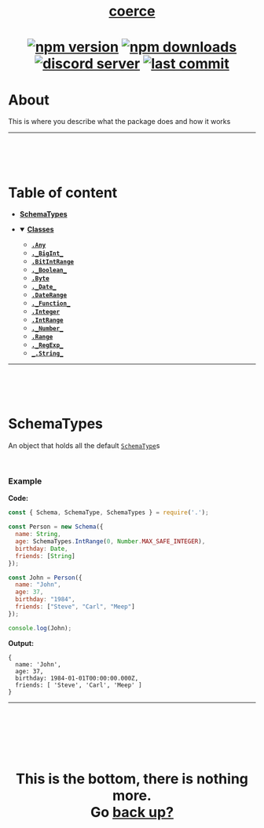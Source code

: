 <div id="top" align="center">

<h1><a href="https://github.com/ThePywon/coerce">coerce</a><h1>

[![npm version](https://img.shields.io/npm/v/@protagonists/coerce)](https://github.com/ThePywon/coerce)
[![npm downloads](https://img.shields.io/npm/dt/@protagonists/coerce)](https://github.com/ThePywon/coerce)
[![discord server](https://img.shields.io/discord/937758194736955443?logo=discord&logoColor=white)](https://discord.gg/cwhj3EgqGP)
[![last commit](https://img.shields.io/github/last-commit/ThePywon/coerce)](https://github.com/ThePywon/coerce)

</div>


# About

This is where you describe what the package does and how it works

---

<br/><br/><br/>

# Table of content

* [**SchemaTypes**](#schematypes)

* <details open><summary><a href="#classes"><b>Classes</b></a></summary>
  <p>

  * [**`.Any`**](#any)
  * [**`._BigInt_`**](#bigint)
  * [**`.BitIntRange`**](#bigintrange)
  * [**`._Boolean_`**](#boolean)
  * [**`.Byte`**](#byte)
  * [**`._Date_`**](#date)
  * [**`.DateRange`**](#daterange)
  * [**`._Function_`**](#function)
  * [**`.Integer`**](#integer)
  * [**`.IntRange`**](#intrange)
  * [**`._Number_`**](#number)
  * [**`.Range`**](#range)
  * [**`._RegExp_`**](#regexp)
  * [**`_.String_`**](#string)

  </p>
</details>

---

<br/><br/><br/>

# SchemaTypes

An object that holds all the default [`SchemaType`](https://github.com/ThePywon/coerce/blob/main/documentation/SchemaType.md)s

<br/>

### **Example**

**Code:**

```js
const { Schema, SchemaType, SchemaTypes } = require('.');

const Person = new Schema({
  name: String,
  age: SchemaTypes.IntRange(0, Number.MAX_SAFE_INTEGER),
  birthday: Date,
  friends: [String]
});

const John = Person({
  name: "John",
  age: 37,
  birthday: "1984",
  friends: ["Steve", "Carl", "Meep"]
});

console.log(John);
```

**Output:**

```
{
  name: 'John',
  age: 37,
  birthday: 1984-01-01T00:00:00.000Z,
  friends: [ 'Steve', 'Carl', 'Meep' ]
}
```

---

<br/><br/><br/><br/><br/>

<h1 align="center">This is the bottom, there is nothing more.<br/>
Go <a href="#top">back up?</a></h1>
